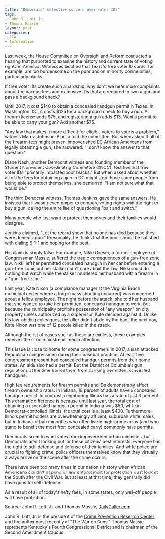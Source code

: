 ```yaml
---
title: "Democrats' selective concern over voter IDs"
tags:
- John R. Lott Jr.
- Thomas Massie
layout: post
categories:
- CCW
- Information
---
```


Last week, the House Committee on Oversight and Reform conducted a hearing that purported to examine the history and current state of voting rights in America. Witnesses testified that Texas's free voter ID cards, for example, are too burdensome on the poor and on minority communities, particularly blacks.

If free voter IDs create such a hardship, why don't we hear more complaints about the various fees and expensive IDs that are required to own a gun and pass a background check?

Until 2017, it cost $140 to obtain a concealed handgun permit in Texas. In Washington, DC, it costs $125 for a background check to buy a gun. A firearm license adds $75, and registering a gun adds $13. Want a permit to be able to carry your gun? Add another $75.

"Any law that makes it more difficult for eligible voters to vote is a problem," witness Marcia Johnson-Blanco told the committee. But when asked if all of the firearm fees might prevent impoverished DC African Americans from legally obtaining a gun, she answered: "I don't know the answer to that question."

Diane Nash, another Democrat witness and founding member of the Student Nonviolent Coordinating Committee (SNCC), testified that free voter IDs "primarily impacted poor blacks." But when asked about whether all of the fees for obtaining a gun in DC might stop those same people from being able to protect themselves, she demurred: "I am not sure what that would be."

The third Democrat witness, Thomas Jenkins, gave the same answers. He insisted that it wasn't even proper to compare voting rights with the right to buy a gun, calling the entire line of questioning "bait and switch."

Many people who just want to protect themselves and their families would disagree.

Jenkins claimed, "Let the record show that no one has died because they were denied a gun." Presumably, he thinks that the poor should be satisfied with dialing 9-1-1 and hoping for the best.

His claim is simply false. For example, Nikki Goeser, a former employee of Congressman Massie, suffered the tragic consequences of a gun-free zone law. Nikki left her permitted concealed handgun in her car before entering a gun-free zone, but her stalker didn't care about the law. Nikki could do nothing but watch while the stalker murdered her husband with a firearm in a "gun-free zone."

Last year, Kate Nixon (a compliance manager at the Virginia Beach municipal center where a tragic mass shooting occurred) was concerned about a fellow employee. The night before the attack, she told her husband that she wanted to take her permitted, concealed handgun to work. But because the municipality prohibits possession of "any weapon" on city property unless authorized by a supervisor, Kate decided against it. Unlike his law-abiding colleagues, the killer didn't abide by the ban. The next day, Kate Nixon was one of 12 people killed in the attack.

Although the list of cases such as these are endless, these examples receive little or no mainstream media attention.

This issue is close to home for some congressmen. In 2017, a man attacked Republican congressmen during their baseball practice. At least five congressmen present had concealed handgun permits from their home states. An aide also had a permit. But the District of Columbia's gun regulations at the time barred them from carrying permitted, concealed handguns.

High fee requirements for firearm permits and IDs demonstrably affect firearm ownership rates. In Indiana, 18 percent of adults have a concealed handgun permit. In contrast, neighboring Illinois has a rate of just 3 percent. This dramatic difference is because until last year, the total cost of obtaining a concealed handgun permit in Indiana was $50, while in Democrat-controlled Illinois, the total cost is at least $400. Furthermore, Illinois permit holders are overwhelmingly affluent, suburban white males, but in Indiana, urban minorities who often live in high-crime areas (and who stand to benefit the most from concealed carry) commonly have permits.

Democrats seem to want votes from impoverished urban minorities, but Democrats aren't looking out for these citizens' best interests. Everyone has the right to self-defense and defense of their families. And while police are crucial to fighting crime, police officers themselves know that they virtually always arrive on the scene after the crime occurs.

There have been too many times in our nation's history when African Americans couldn't depend on law enforcement for protection. Just look at the South after the Civil War. But at least at that time, they generally did have guns for self-defense.

As a result of all of today's hefty fees, in some states, only well-off people will have protection.

Source: John R. Lott, Jr. and Thomas Massie, [DailyCaller.com]("https://dailycaller.com/2020/03/03/lott-and-massie-democrats-selective-concern-over-voter-ids/")

John R. Lott, Jr. is the president of the [Crime Prevention Research Center](https://crimeresearch.org) and the author most recently of "The War on Guns." Thomas Massie represents Kentucky's Fourth Congressional District and is chairman of the Second Amendment Caucus.
